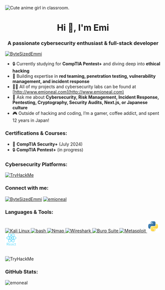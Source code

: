 <picture>
  <source media="(prefers-color-scheme: dark)" srcset="https://i.pinimg.com/originals/15/a0/66/15a06641c2e0dcb634ad05305678995b.png">
  <source media="(prefers-color-scheme: light)" srcset="https://i.pinimg.com/originals/15/a0/66/15a06641c2e0dcb634ad05305678995b.png">
  <img alt="Cute anime girl in classroom." src="https://i.pinimg.com/originals/15/a0/66/15a06641c2e0dcb634ad05305678995b.png">
</picture>

<h1 align="center">Hi 👋, I'm Emi</h1>
<h3 align="center">A passionate cybersecurity enthusiast & full-stack developer</h3>

<p align="left"> <a href="https://twitter.com/ByteSizedEmmi" target="blank"><img src="https://img.shields.io/twitter/follow/ByteSizedEmmi?logo=twitter&style=for-the-badge" alt="ByteSizedEmmi" /></a> </p>

- 🔒 Currently studying for **CompTIA Pentest+** and diving deep into **ethical hacking**
- 🌱 Building expertise in **red teaming, penetration testing, vulnerability management, and incident response**
- 👨‍💻 All of my projects and cybersecurity labs can be found at [http://www.emioneal.com](http://www.emioneal.com)
- 💬 Ask me about **Cybersecurity, Risk Management, Incident Response, Pentesting, Cryptography, Security Audits, Next.js, or Japanese culture**
- 🎮 Outside of hacking and coding, I’m a gamer, coffee addict, and spent 12 years in Japan!

<h3 align="left">Certifications & Courses:</h3>
<p>
  <ul>
    <li>🔐 <strong>CompTIA Security+</strong> (July 2024)</li>
    <li>🔒 <strong>CompTIA Pentest+</strong> (in progress)</li>
  </ul>
</p>

<h3 align="left">Cybersecurity Platforms:</h3>
<p align="left">
  <a href="https://www.tryhackme.com/p/emmioneal" target="_blank"><img src="https://tryhackme-badges.s3.amazonaws.com/emmioneal.png" alt="TryHackMe" /></a>
</p>

<h3 align="left">Connect with me:</h3>
<p align="left">
<a href="https://twitter.com/ByteSizedEmmi" target="blank"><img align="center" src="https://raw.githubusercontent.com/rahuldkjain/github-profile-readme-generator/master/src/images/icons/Social/twitter.svg" alt="ByteSizedEmmi" height="30" width="40" /></a>
<a href="https://linkedin.com/in/emioneal" target="blank"><img align="center" src="https://raw.githubusercontent.com/rahuldkjain/github-profile-readme-generator/master/src/images/icons/Social/linked-in-alt.svg" alt="emioneal" height="30" width="40" /></a>
</p>

<h3 align="left">Languages & Tools:</h3>
<p align="left">
<a href="https://kali.org" target="_blank" rel="noreferrer"> <img src="https://www.vectorlogo.zone/logos/kali/kali-icon.svg" alt="Kali Linux" width="40" height="40"/> </a>
<a href="https://www.gnu.org/software/bash/" target="_blank" rel="noreferrer"> <img src="https://www.vectorlogo.zone/logos/gnu_bash/gnu_bash-icon.svg" alt="bash" width="40" height="40"/> </a>
<a href="https://nmap.org/" target="_blank" rel="noreferrer"> <img src="https://nmap.org/favicon.ico" alt="Nmap" width="40" height="40"/> </a>
<a href="https://www.wireshark.org/" target="_blank" rel="noreferrer"> <img src="https://upload.wikimedia.org/wikipedia/commons/thumb/6/66/Wireshark_icon.svg/1200px-Wireshark_icon.svg.png" alt="Wireshark" width="40" height="40"/> </a>
<a href="https://burpsuite.com" target="_blank" rel="noreferrer"> <img src="https://portswigger.net/cms/images/62/5b/7f2ddc2b400e-icon-burp-suite-300x300.png" alt="Burp Suite" width="40" height="40"/> </a>
<a href="https://www.metasploit.com/" target="_blank" rel="noreferrer"> <img src="https://upload.wikimedia.org/wikipedia/commons/thumb/2/20/Metasploit_logo_and_wordmark.svg/1920px-Metasploit_logo_and_wordmark.svg.png" alt="Metasploit" width="40" height="40"/> </a>
<a href="https://www.python.org/" target="_blank" rel="noreferrer"> <img src="https://raw.githubusercontent.com/devicons/devicon/master/icons/python/python-original.svg" alt="python" width="40" height="40"/> </a>
<a href="https://reactjs.org/" target="_blank" rel="noreferrer"> <img src="https://raw.githubusercontent.com/devicons/devicon/master/icons/react/react-original-wordmark.svg" alt="react" width="40" height="40"/> </a>
</p>

<br />
<img src="https://tryhackme-badges.s3.amazonaws.com/emmioneal.png" alt="TryHackMe">
<br />

<h3 align="left">GitHub Stats:</h3>
<p><img align="left" src="https://github-readme-stats.vercel.app/api/top-langs?username=emoneal&show_icons=true&theme=tokyonight&locale=en&layout=compact" alt="emoneal" /></p>
